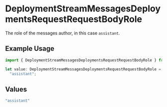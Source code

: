 # DeploymentStreamMessagesDeploymentsRequestRequestBodyRole

The role of the messages author, in this case `assistant`.

## Example Usage

```typescript
import { DeploymentStreamMessagesDeploymentsRequestRequestBodyRole } from "@orq-ai/node/models/operations";

let value: DeploymentStreamMessagesDeploymentsRequestRequestBodyRole =
  "assistant";
```

## Values

```typescript
"assistant"
```